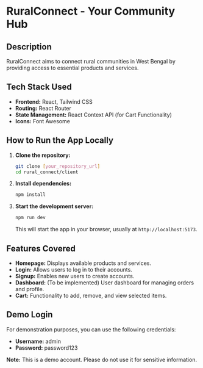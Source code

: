 # RuralConnect - Your Community Hub

## Description

RuralConnect aims to connect rural communities in West Bengal by providing access to essential products and services.

## Tech Stack Used

*   **Frontend:** React, Tailwind CSS
*   **Routing:** React Router
*   **State Management:** React Context API (for Cart Functionality)
*   **Icons:** Font Awesome

## How to Run the App Locally

1.  **Clone the repository:**

    ```bash
    git clone [your_repository_url]
    cd rural_connect/client
    ```

2.  **Install dependencies:**

    ```bash
    npm install
    ```

3.  **Start the development server:**

    ```bash
    npm run dev
    ```

    This will start the app in your browser, usually at `http://localhost:5173`.

## Features Covered

*   **Homepage:** Displays available products and services.
*   **Login:** Allows users to log in to their accounts.
*   **Signup:** Enables new users to create accounts.
*   **Dashboard:** (To be implemented) User dashboard for managing orders and profile.
*   **Cart:**  Functionality to add, remove, and view selected items.

## Demo Login

For demonstration purposes, you can use the following credentials:

*   **Username:** admin
*   **Password:** password123

**Note:** This is a demo account. Please do not use it for sensitive information.
